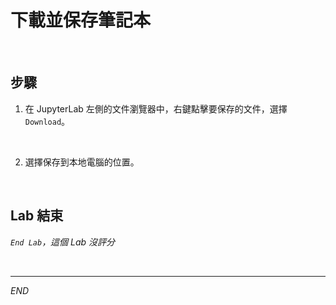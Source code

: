 # 下載並保存筆記本

<br>

## 步驟

1. 在 JupyterLab 左側的文件瀏覽器中，右鍵點擊要保存的文件，選擇 `Download`。

<br>

2. 選擇保存到本地電腦的位置。

<br>

##  Lab 結束

_`End Lab`，這個 Lab 沒評分_

<br>

___

_END_